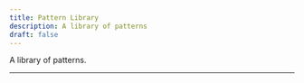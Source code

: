 ```yaml
---
title: Pattern Library
description: A library of patterns
draft: false
---
```


A library of patterns.

---

